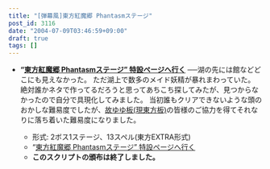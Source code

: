 ```yaml
---
title: "[弾幕風]東方紅魔郷 Phantasmステージ"
post_id: 3116
date: "2004-07-09T03:46:59+09:00"
draft: true
tags: []
---
```



* **“[東方紅魔郷 Phantasmステージ” 特設ページへ行く](https://danmaq.com/tag/touhou-eosd-phantasm)**
──湖の先には館などどこにも見えなかった。 ただ湖上で数多のメイド妖精が暴れまわっていた。 絶対誰かネタで作ってるだろうと思ってあちこち探してみたが、見つからなかったので自分で具現化してみました。 当初誰もクリアできないような頭のおかしな難易度でしたが、[故ゆゆ板(現東方板)](http://jbbs.livedoor.jp/computer/6306/)の皆様のご協力を得てそれなりに落ち着いた難易度になりました。

  * 形式: 2ボス1ステージ、13スペル(東方EXTRA形式)
  * “[東方紅魔郷 Phantasmステージ” 特設ページへ行く](https://danmaq.com/tag/touhou-eosd-phantasm)
  * **このスクリプトの頒布は終了しました。**
